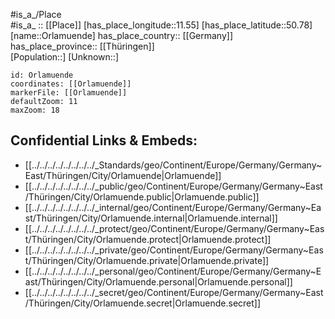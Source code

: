 ﻿---
location: [50.78,11.55] 
mapzoom: [7,12] 
mapmarker: city 
type: City
tags:
- geo/City


SpocWebEntityId: 33135
isDeleted: false
confidential: public

---
#is_a_/Place  
#is_a_ :: [[Place]] 
[has_place_longitude::11.55] 
[has_place_latitude::50.78] 
[name::Orlamuende] 
has_place_country:: [[Germany]]  
has_place_province:: [[Thüringen]]  
[Population::] 
[Unknown::] 


```leaflet
id: Orlamuende
coordinates: [[Orlamuende]] 
markerFile: [[Orlamuende]] 
defaultZoom: 11 
maxZoom: 18
```


## Confidential Links & Embeds: 
- [[../../../../../../../../_Standards/geo/Continent/Europe/Germany/Germany~East/Thüringen/City/Orlamuende|Orlamuende]] 
- [[../../../../../../../../_public/geo/Continent/Europe/Germany/Germany~East/Thüringen/City/Orlamuende.public|Orlamuende.public]] 
- [[../../../../../../../../_internal/geo/Continent/Europe/Germany/Germany~East/Thüringen/City/Orlamuende.internal|Orlamuende.internal]] 
- [[../../../../../../../../_protect/geo/Continent/Europe/Germany/Germany~East/Thüringen/City/Orlamuende.protect|Orlamuende.protect]] 
- [[../../../../../../../../_private/geo/Continent/Europe/Germany/Germany~East/Thüringen/City/Orlamuende.private|Orlamuende.private]] 
- [[../../../../../../../../_personal/geo/Continent/Europe/Germany/Germany~East/Thüringen/City/Orlamuende.personal|Orlamuende.personal]] 
- [[../../../../../../../../_secret/geo/Continent/Europe/Germany/Germany~East/Thüringen/City/Orlamuende.secret|Orlamuende.secret]] 

